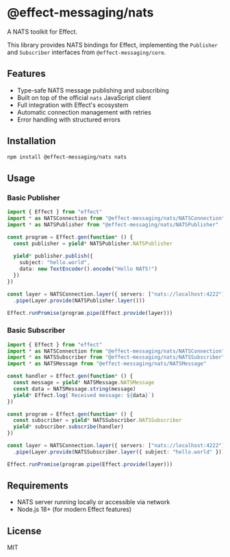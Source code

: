 # @effect-messaging/nats

A NATS toolkit for Effect.

This library provides NATS bindings for Effect, implementing the `Publisher` and `Subscriber` interfaces from `@effect-messaging/core`.

## Features

- Type-safe NATS message publishing and subscribing
- Built on top of the official `nats` JavaScript client
- Full integration with Effect's ecosystem
- Automatic connection management with retries
- Error handling with structured errors

## Installation

```bash
npm install @effect-messaging/nats nats
```

## Usage

### Basic Publisher

```typescript
import { Effect } from "effect"
import * as NATSConnection from "@effect-messaging/nats/NATSConnection"
import * as NATSPublisher from "@effect-messaging/nats/NATSPublisher"

const program = Effect.gen(function* () {
  const publisher = yield* NATSPublisher.NATSPublisher
  
  yield* publisher.publish({
    subject: "hello.world",
    data: new TextEncoder().encode("Hello NATS!")
  })
})

const layer = NATSConnection.layer({ servers: ["nats://localhost:4222"] })
  .pipe(Layer.provide(NATSPublisher.layer()))

Effect.runPromise(program.pipe(Effect.provide(layer)))
```

### Basic Subscriber

```typescript
import { Effect } from "effect"
import * as NATSConnection from "@effect-messaging/nats/NATSConnection"
import * as NATSSubscriber from "@effect-messaging/nats/NATSSubscriber"
import * as NATSMessage from "@effect-messaging/nats/NATSMessage"

const handler = Effect.gen(function* () {
  const message = yield* NATSMessage.NATSMessage
  const data = NATSMessage.string(message)
  yield* Effect.log(`Received message: ${data}`)
})

const program = Effect.gen(function* () {
  const subscriber = yield* NATSSubscriber.NATSSubscriber
  yield* subscriber.subscribe(handler)
})

const layer = NATSConnection.layer({ servers: ["nats://localhost:4222"] })
  .pipe(Layer.provide(NATSSubscriber.layer({ subject: "hello.world" })))

Effect.runPromise(program.pipe(Effect.provide(layer)))
```

## Requirements

- NATS server running locally or accessible via network
- Node.js 18+ (for modern Effect features)

## License

MIT